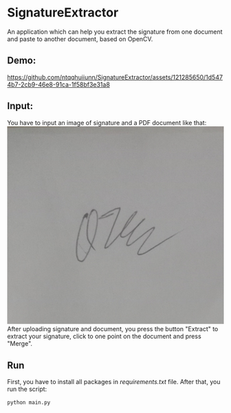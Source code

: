 # SignatureExtractor
An application which can help you extract the signature from one document and paste to another document, based on OpenCV.
## Demo:

https://github.com/ntqqhuiiunn/SignatureExtractor/assets/121285650/1d5474b7-2cb9-46e8-91ca-1f58bf3e31a8

## Input:
You have to input an image of signature and a PDF document like that:
![Image of signature](/sample.jpg)
After uploading signature and document, you press the button "Extract" to extract your signature, click to one point on the document and press "Merge". 
## Run
First, you have to install all packages in *requirements.txt* file. 
After that, you run the script:
```
python main.py
```
